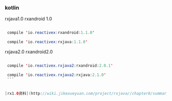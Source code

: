 ### kotlin

rxjava1.0 rxandroid 1.0
  ```java

   compile 'io.reactivex:rxandroid:1.1.0'

   compile 'io.reactivex:rxjava:1.1.0'
   ```

   rxjava2.0 rxandroid2.0

   ```java

    compile 'io.reactivex.rxjava2:rxandroid:2.0.1'

    compile 'io.reactivex.rxjava2:rxjava:2.1.0'
    ```


  [rx1.0资料](http://wiki.jikexueyuan.com/project/rxjava//chapter8/summary8.html)
